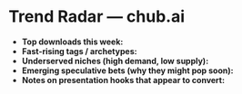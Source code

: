 # Trend Radar — chub.ai
- **Top downloads this week:**
- **Fast-rising tags / archetypes:**
- **Underserved niches (high demand, low supply):**
- **Emerging speculative bets (why they might pop soon):**
- **Notes on presentation hooks that appear to convert:**
